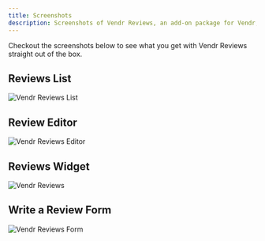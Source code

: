 ```yaml
---
title: Screenshots
description: Screenshots of Vendr Reviews, an add-on package for Vendr, the eCommerce solution for Umbraco v8+
---
```


Checkout the screenshots below to see what you get with Vendr Reviews straight out of the box.

## Reviews List

![Vendr Reviews List](~/assets/images/screenshots/reviews/reviews_list.png)

## Review Editor

![Vendr Reviews Editor](~/assets/images/screenshots/reviews/review_edit.png)

## Reviews Widget

![Vendr Reviews](~/assets/images/screenshots/reviews/reviews.png)

## Write a Review Form

![Vendr Reviews Form](~/assets/images/screenshots/reviews/write_review.png)
